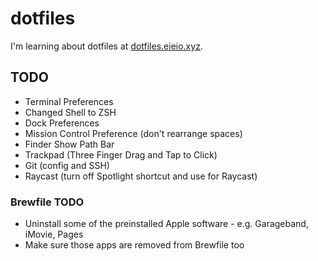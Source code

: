 # dotfiles

I'm learning about dotfiles at [dotfiles.eieio.xyz](http://dotfiles.eieio.xyz).

## TODO
- Terminal Preferences
- Changed Shell to ZSH
- Dock Preferences
- Mission Control Preference (don't rearrange spaces)
- Finder Show Path Bar
- Trackpad (Three Finger Drag and Tap to Click)
- Git (config and SSH)
- Raycast (turn off Spotlight shortcut and use for Raycast)

### Brewfile TODO
- Uninstall some of the preinstalled Apple software - e.g. Garageband, iMovie, Pages
- Make sure those apps are removed from Brewfile too
